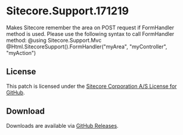 # Sitecore.Support.171219
Makes Sitecore remember the area on POST request if FormHandler method is used. Please use the following syntax to call FormHandler method:
@using Sitecore.Support.Mvc
@Html.SitecoreSupport().FormHandler("myArea", "myController", "myAction")

## License  
This patch is licensed under the [Sitecore Corporation A/S License for GitHub](https://github.com/sitecoresupport/Sitecore.Support.171219/blob/master/LICENSE).  

## Download  
Downloads are available via [GitHub Releases](https://github.com/sitecoresupport/Sitecore.Support.171219/releases).  
